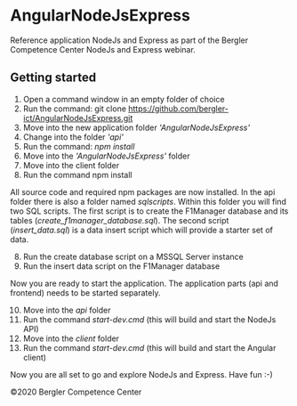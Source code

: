 # AngularNodeJsExpress
Reference application NodeJs and Express as part of the Bergler Competence Center NodeJs and Express webinar.

## Getting started

1. Open a command window in an empty folder of choice
2. Run the command: git clone https://github.com/bergler-ict/AngularNodeJsExpress.git
2. Move into the new application folder *'AngularNodeJsExpress'*
3. Change into the folder *'api'*
4. Run the command: *npm install*
5. Move into the *'AngularNodeJsExpress'* folder
6. Move into the client folder 
7. Run the command npm install

All source code and required npm packages are now installed. In the api folder there is also a folder named *sqlscripts*. Within this folder you will find two SQL scripts. The first script is to create the F1Manager database and its tables (*create_f1manager_database.sql*). The second script (*insert_data.sql*) is a data insert script which will provide a starter set of data.

8. Run the create database script on a MSSQL Server instance
9. Run the insert data script on the F1Manager database

Now you are ready to start the application. The application parts (api and frontend) needs to be started separately.

10. Move into the *api* folder
11. Run the command *start-dev.cmd* (this will build and start the NodeJs API)
12. Move into the *client* folder 
13. Run the command *start-dev.cmd* (this will build and start the Angular client)

Now you are all set to go and explore NodeJs and Express. Have fun :-)

©2020 Bergler Competence Center

